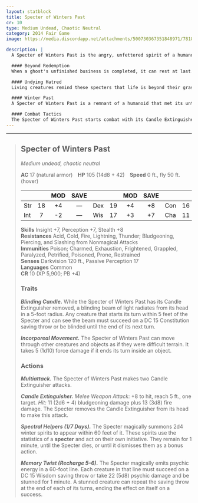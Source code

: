 ```yaml
---
layout: statblock
title: Specter of Winters Past
cr: 10
type: Medium Undead, Chaotic Neutral
category: 2014 Fair Game
image: https://media.discordapp.net/attachments/500730367351848971/781892560087941140/eb78fa50ed8895c5eb98aa23cd2d8190.png

description: |
  A Specter of Winters Past is the angry, unfettered spirit of a humanoid that has been prevented from passing to the afterlife. These specters no longer possess connections to who or what they were, yet are condemned to walk the world forever. Some are spawned when dark magic or the touch of a wraith rips a soul from a living body.

  #### Beyond Redemption
  When a ghost's unfinished business is completed, it can rest at last. No such rest or redemption awaits the Specter of Winters Past. It is doomed to the Material Plane, its only end the oblivion that comes with the destruction of its soul. Until then, it bears out its lonely life in forlorn places, carrying on forgotten through the ages of the world.

  #### Undying Hatred
  Living creatures remind these specters that life is beyond their grasp. The mere sight of the living overwhelms a specter with sorrow and wrath, which can be abated only by destroying said life. A specter kills quickly and mercilessly, for only by depriving others of life can it gain the slightest satisfaction. However, no matter how many lives it extinguishes, a specter always succumbs to its hatred and sorrow.

  #### Winter Past
  A Specter of Winters Past is a remnant of a humanoid that met its untimely end during winter and was prevented from passing on into the afterlife. It is doomed to haunt the place of its death during the winter months.

  #### Combat Tactics
  The Specter of Winters Past starts combat with its Candle Extinguisher affixed to its head, summoning its spectral helpers on the first turn. On its second turn, it removes the Candle Extinguisher, hoping to blind nearby foes, then uses its Memory Twist ability to target as many enemies as possible so its helpers can overwhelm the stunned. It remains in melee range, using its Blinding Candle and Candle Extinguisher attacks to pummel enemies while disorienting them.
---
```


___
> ## Specter of Winters Past
> *Medium undead, chaotic neutral*
>
> **AC** 17 (natural armor) **HP** 105 (14d8 + 42) **Speed** 0 ft., fly 50 ft. (hover)
>
> | | | MOD | SAVE | | | MOD | SAVE | | | MOD | SAVE |
> |:--|:-:|:----:|:----:|:--|:-:|:----:|:----:|:--|:-:|:----:|:----:|
> |Str| 18| +4 | — |Dex| 19| +4 | +8 |Con| 16| +3 | — |
> |Int| 7| -2 | — |Wis| 17| +3 | +7 |Cha| 11| +0 | — |
>
> **Skills** Insight +7, Perception +7, Stealth +8  
> **Resistances** Acid, Cold, Fire, Lightning, Thunder; Bludgeoning, Piercing, and Slashing from Nonmagical Attacks  
> **Immunities** Poison; Charmed, Exhaustion, Frightened, Grappled, Paralyzed, Petrified, Poisoned, Prone, Restrained  
> **Senses** Darkvision 120 ft., Passive Perception 17  
> **Languages** Common  
> **CR** 10 (XP 5,900; PB +4)
>
> ### Traits
>
> ***Blinding Candle.*** While the Specter of Winters Past has its Candle Extinguisher removed, a blinding beam of light radiates from its head in a 5-foot radius. Any creature that starts its turn within 5 feet of the Specter and can see the beam must succeed on a DC 15 Constitution saving throw or be blinded until the end of its next turn.  
>
> ***Incorporeal Movement.*** The Specter of Winters Past can move through other creatures and objects as if they were difficult terrain. It takes 5 (1d10) force damage if it ends its turn inside an object.  
>
> ### Actions
>
> ***Multiattack.*** The Specter of Winters Past makes two Candle Extinguisher attacks.  
>
> ***Candle Extinguisher.*** *Melee Weapon Attack:* +8 to hit, reach 5 ft., one target. *Hit:* 11 (2d6 + 4) bludgeoning damage plus 13 (3d8) fire damage. The Specter removes the Candle Extinguisher from its head to make this attack.  
>
> ***Spectral Helpers (1/7 Days).*** The Specter magically summons 2d4 winter spirits to appear within 60 feet of it. These spirits use the statistics of a **specter** and act on their own initiative. They remain for 1 minute, until the Specter dies, or until it dismisses them as a bonus action.  
>
> ***Memory Twist (Recharge 5–6).*** The Specter magically emits psychic energy in a 60-foot line. Each creature in that line must succeed on a DC 15 Wisdom saving throw or take 22 (5d8) psychic damage and be stunned for 1 minute. A stunned creature can repeat the saving throw at the end of each of its turns, ending the effect on itself on a success.
